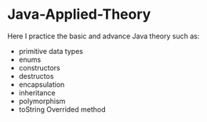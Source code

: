 # Java-Applied-Theory
Here I practice the basic and advance Java theory such as:

- primitive data types
- enums
- constructors
- destructos
- encapsulation
- inheritance
- polymorphism
- toString Overrided method
